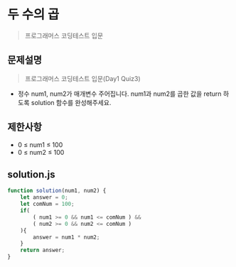 # 두 수의 곱
> 프로그래머스 코딩테스트 입문
## 문제설명
> 프로그래머스 코딩테스트 입문(Day1 Quiz3)

* 정수 num1, num2가 매개변수 주어집니다. num1과 num2를 곱한 값을 return 하도록 solution 함수를 완성해주세요.

## 제한사항
* 0 ≤ num1 ≤ 100
* 0 ≤ num2 ≤ 100

## solution.js
```javascript
function solution(num1, num2) {
    let answer = 0;
    let comNum = 100;
    if(
        ( num1 >= 0 && num1 <= comNum ) &&
        ( num2 >= 0 && num2 <= comNum )
    ){
        answer = num1 * num2;
    }
    return answer;
}
```
